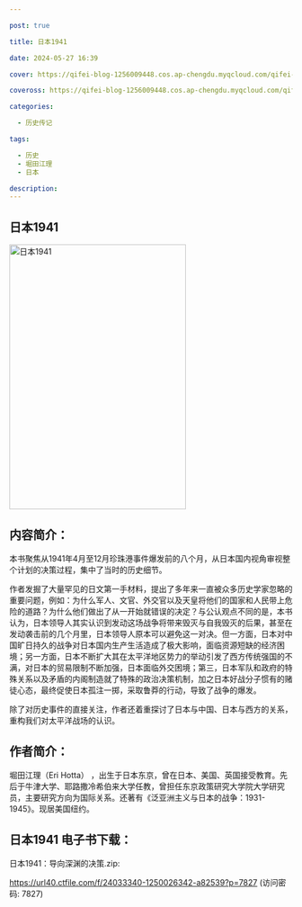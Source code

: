 ```yaml
---

post: true

title: 日本1941

date: 2024-05-27 16:39

cover: https://qifei-blog-1256009448.cos.ap-chengdu.myqcloud.com/qifei-blog/6618c37568eb9357131577af.jpg

coveross: https://qifei-blog-1256009448.cos.ap-chengdu.myqcloud.com/qifei-blog/6618c37568eb9357131577af.jpg

categories:

  - 历史传记

tags:

  - 历史
  - 堀田江理
  - 日本

description:
---
```


## 日本1941
<img alt="日本1941 " class="aligncenter loading" data-was-processed="true" decoding="async" fetchpriority="high" height="471" src="https://qifei-blog-1256009448.cos.ap-chengdu.myqcloud.com/qifei-blog/6618c37568eb9357131577af.jpg" style="cursor: zoom-in;" width="314"/>

## 内容简介：

本书聚焦从1941年4月至12月珍珠港事件爆发前的八个月，从日本国内视角审视整个计划的决策过程，集中了当时的历史细节。

作者发掘了大量罕见的日文第一手材料，提出了多年来一直被众多历史学家忽略的重要问题，例如：为什么军人、文官、外交官以及天皇将他们的国家和人民带上危险的道路？为什么他们做出了从一开始就错误的决定？与公认观点不同的是，本书认为，日本领导人其实认识到发动这场战争将带来毁灭与自我毁灭的后果，甚至在发动袭击前的几个月里，日本领导人原本可以避免这一对决。但一方面，日本对中国旷日持久的战争对日本国内生产生活造成了极大影响，面临资源短缺的经济困境；另一方面，日本不断扩大其在太平洋地区势力的举动引发了西方传统强国的不满，对日本的贸易限制不断加强，日本面临外交困境；第三，日本军队和政府的特殊关系以及矛盾的内阁制造就了特殊的政治决策机制，加之日本好战分子惯有的赌徒心态，最终促使日本孤注一掷，采取鲁莽的行动，导致了战争的爆发。

除了对历史事件的直接关注，作者还着重探讨了日本与中国、日本与西方的关系，重构我们对太平洋战场的认识。

## 作者简介：

堀田江理（Eri Hotta） ，出生于日本东京，曾在日本、美国、英国接受教育。先后于牛津大学、耶路撒冷希伯来大学任教，曾担任东京政策研究大学院大学研究员，主要研究方向为国际关系。还著有《泛亚洲主义与日本的战争：1931-1945》。现居美国纽约。

## 日本1941 电子书下载：
日本1941：导向深渊的决策.zip: 

https://url40.ctfile.com/f/24033340-1250026342-a82539?p=7827 (访问密码: 7827)
